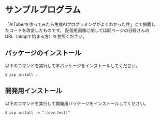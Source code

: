 # サンプルプログラム

「AITuberを作ってみたら生成AIプログラミングがよくわかった件」にて掲載したコードを改変したものです。
配信用画像に関しては同ページの日経さんのURL（nkbpで始まる方）を参照ください。

## パッケージのインストール

以下のコマンドを実行して本パッケージをインストールしてください。

```shell
$ pip install .
```

## 開発用インストール

以下のコマンドを実行して開発用パッケージをインストールしてください。

```shell
$ pip install -e ".[dev,test]"
```
